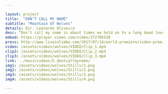```yaml
---

layout: project
title:  "DON’T CALL MY NAME"
subtitle: "Mountain Of Wolves"
details: Dir. Leonardo Oliveira
desc: “Don’t call my name is about times we hold on to a long dead love, and what it takes to drop that dead weight and move on. It’s about acknowledging differences and knowing that, at times, walking away is the only thing to do.” <br> -Mountain Of Wolves
embed: https://player.vimeo.com/video/272705528
press: http://www.liveinlimbo.com/2017/07/14/world-premiere/video-premiere-dont-call-my-name-by-mountain-of-wolves.html
video: /assets/videos/wolves/VIDEO/Clip_1.mp4
clip2: /assets/videos/wolves/VIDEO/Clip_2.mp4
clip3: /assets/videos/wolves/VIDEO/Clip_3.mp4
link: ../musicvideos/5.dontcallmyname/
img1: /assets/videos/wolves/Stills/1.png
img2: /assets/videos/wolves/Stills/2.png
img3: /assets/videos/wolves/Stills/3.png
img4: /assets/videos/wolves/Stills/4.png

---
```

